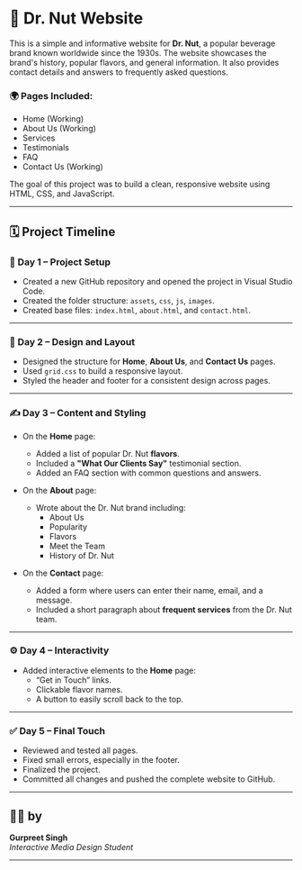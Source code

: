 # 🥜 Dr. Nut Website

This is a simple and informative website for **Dr. Nut**, a popular beverage brand known worldwide since the 1930s. The website showcases the brand's history, popular flavors, and general information. It also provides contact details and answers to frequently asked questions.

### 🌍 Pages Included:
- Home (Working)
- About Us (Working)
- Services
- Testimonials
- FAQ
- Contact Us (Working)

The goal of this project was to build a clean, responsive website using HTML, CSS, and JavaScript.

---

## 🗓️ Project Timeline

### 📅 Day 1 – Project Setup
- Created a new GitHub repository and opened the project in Visual Studio Code.
- Created the folder structure: `assets`, `css`, `js`, `images`.
- Created base files: `index.html`, `about.html`, and `contact.html`.

---

### 🎨 Day 2 – Design and Layout
- Designed the structure for **Home**, **About Us**, and **Contact Us** pages.
- Used `grid.css` to build a responsive layout.
- Styled the header and footer for a consistent design across pages.

---

### ✍️ Day 3 – Content and Styling
- On the **Home** page:
  - Added a list of popular Dr. Nut **flavors**.
  - Included a **"What Our Clients Say"** testimonial section.
  - Added an FAQ section with common questions and answers.

- On the **About** page:
  - Wrote about the Dr. Nut brand including:
    - About Us
    - Popularity
    - Flavors
    - Meet the Team
    - History of Dr. Nut

- On the **Contact** page:
  - Added a form where users can enter their name, email, and a message.
  - Included a short paragraph about **frequent services** from the Dr. Nut team.

---

### ⚙️ Day 4 – Interactivity
- Added interactive elements to the **Home** page:
  - “Get in Touch” links.
  - Clickable flavor names.
  - A button to easily scroll back to the top.

---

### ✅ Day 5 – Final Touch
- Reviewed and tested all pages.
- Fixed small errors, especially in the footer.
- Finalized the project.
- Committed all changes and pushed the complete website to GitHub.

---

## 👨‍💻 by
**Gurpreet Singh**  
_Interactive Media Design Student_

---

